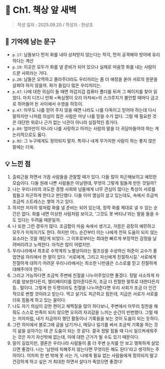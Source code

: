 # 🔖 Ch1. 책상 앞 새벽

> 작성 일자 : 2025.09.20 / 작성자 : 한상호

## 💫 기억에 남는 문구

- `p.17`: 남들보다 먼저 화를 내야 상처받지 않는다는 착각, 먼저 공격해야 방어에 유리하다는 계산
- `p.19`: 이곳은 모두가 화를 낼 준비가 되어 있으나 실제로 마음껏 화를 내는 사람이 드문 사회라는 거다.
- `p.20`: 남들은 오역하고 몰라주더라도 우리끼리는 좀 더 애정을 쏟아 서로의 원문을 살펴야 하지 않을까. 화가 들입다 많은 우리끼리는.
- `p.47`: 나에 대한 의심이 들 때면 허겁지겁 컴퓨터 폴더를 뒤져 그 페이지를 찾아 읽었다. 마치 디즈니 만화 <욕심쟁이 오리 아저씨>의 스크루지가 불안할 때마다 금고로 뛰어들어 돈 사이에서 수영을 하듯이.
- `p.47`: 아무도 나를 믿어 주지 않을 때면 나라도 나를 다독이고 믿어야 하는데 다시 말하지만 나처럼 의심이 많은 사람은 마냥 나를 믿을 수가 없다. 그럴 때 필요한 것은 대단한 위로나 근거 없는 낙관이 아니라 실질적인 증거다.
- `p.89`: 엄마만이 아니라 나를 사랑하고 아끼는 사람의 말을 더 귀담아들어야 하는 게 논리적으로도 옳다.
- `p.92`: 그 누구에게도 정의되지 말자. 특히나 내게 무가치한 사람이 하는 좋지 않은 말에는 더욱.

## 💡 느낀 점

1. 출퇴근을 하면서 가끔 사람들을 관찰할 때가 있다. 다들 많이 피곤해보이고 예민한 모습이다. 다들 원래 나쁜 사람들은 아닐텐데, 무엇이 그렇게 힘들게 만든 것일까?
2. 나는 우리나라의 과도한 경쟁 사회와 남들에게 너무 관심이 많다는 특성이 서로를 힘들고 피곤하게 한다고 판단했다. 다들 이미 열심히 살고 있는데도, 속에서 조금씩 조금씩 스트레스는 쌓여 가고 있다.
3. 하지만 저자의 말처럼 화를 낼 준비는 되어 있는데, 정작 화를 제대로 낼 수 있는 순간은 없다. 화를 내면 이상한 사람처럼 보이고, '그것도 못 버티냐'라는 말을 들을 수도 있다는 두려움 때문일까.
4. 나 또한 그런 경우가 많다. 조금합이 마음 속에서 생기고, 가끔은 굉장히 예민하고 모두가 미워지기도 한다. 하지만 어느 순간부터 이는 나에게 전혀 도움이 되지 않는 요소라는 것을 깨닫게 되었다. 그 이후로부터는 최대한 빠르게 부정적인 감정을 날려버리려고 노력한다. 아직은 많이 어렵지만.
5. 우리나라에서 최초로 수학계의 노벨상이라는 필즈상을 수상하신 허준이 교수가 졸업연설 자리에서 한 말이 있다. '서로에게, 그리고 자신에게 친절하시길.' 서로에게 친절하게 대하기 어려운 우리나라에서는 최소한 나만큼은 스스로를 믿고 친절하게 대해주어야 한다.
6. 그리고 가능하다면 조금씩 주변에 친절을 나누어주었으면 좋겠다. 정말 사소하게 자리를 양보한다든지, 엘리베이터를 잡아준다든지, 조금 더 친절한 말투로 대한다든지 등.. 말이다. 그렇게 한 두명이라도 친절을 나누어준다면 우리 사회가 조금 더 인간적으로 변할 것이라고 믿는다. 먹고 살기도 피곤하고 힘든데, 지금은 서로가 서로를 더욱 힘들게 하고 있는 꼴이다.
7. 나도 자기 의심이 강한 편이고 채찍질을 많이 하다보니, 주변에서 아무리 칭찬을 해줘도 스스로 만족이 되지 않으면 오히려 자괴감을 느끼는 순간이 빈번했다. 그럴 때는 저자처럼, 내가 지금까지 했던 활동이나 기록들을 보는 것이 도움이 되는 듯하다. 
8. 그런 의미에서 블로그에 글을 남기거나, 메모나 일기를 써서 조금씩 기록을 하는 것이 삶을 살아가는 데 큰 도움이 되는 것 같다. 결국 정말 힘들 때 다시 일으켜세워주는 것은 자기 자신밖에 없는데, 이에 대한 근거가 될 수도 있기 때문이다.
9. 말이 길었지만, 결론은 우리나라 사람들이 좀 더 주변 눈치를 안 보고 행복하게 살았으면 좋겠다. 나는 '남한테 피해주지 않는다면 무엇이든 해도 된다'라고 생각하는 주의이다. 어차피 한 번 밖에 못 사는 거, 나에게 필요 없는 사람들에게 정의되지 말고 건강하게 하고 싶은 거 최대한 하면서 살다가 죽었으면 좋겠다! 